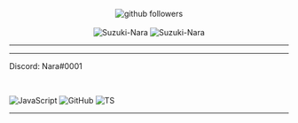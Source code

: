 <p align="center">
    <img src="https://img.shields.io/github/followers/Suzuki-Nara?label=Follow&style=social" alt="github followers" /><br>
    <br>
    <img src="https://github-readme-stats.vercel.app/api?username=Suzuki-Nara&show_icons=true&theme=midnight-purple" alt="Suzuki-Nara" />
    <img src="https://github-readme-stats.vercel.app/api/top-langs/?username=Suzuki-Nara&theme=midnight-purple" alt="Suzuki-Nara" />
</p>
<hr>

</p>
<hr>

Discord: Nara#0001

<br>

![JavaScript](https://img.shields.io/badge/-JavaScript-000000?style=for-the-badge&logo=javascript)
![GitHub](https://img.shields.io/badge/-GitHub-000000?style=for-the-badge&logo=github&logoColor=fff)
![TS](https://img.shields.io/badge/-ts-000000?style=for-the-badge&logo=typescript&logoColor=00acd7)

<hr>

